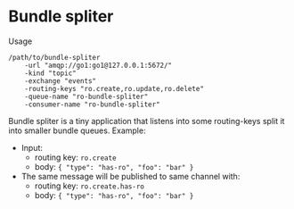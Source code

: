 Bundle spliter
====

Usage

    /path/to/bundle-spliter
        -url "amqp://go1:go1@127.0.0.1:5672/"
        -kind "topic"
        -exchange "events"
        -routing-keys "ro.create,ro.update,ro.delete"
        -queue-name "ro-bundle-spliter"
        -consumer-name "ro-bundle-spliter"

Bundle spliter is a tiny application that listens into some routing-keys split it into smaller bundle queues. Example:

- Input:
    - routing key: `ro.create`
    - body: `{ "type": "has-ro", "foo": "bar" }`
- The same message will be published to same channel with:
    - routing key: `ro.create.has-ro`
    - body: `{ "type": "has-ro", "foo": "bar" }`
